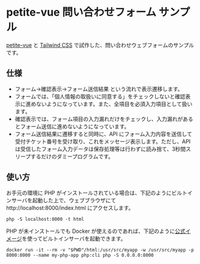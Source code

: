 # petite-vue 問い合わせフォーム サンプル

[petite-vue](https://github.com/vuejs/petite-vue) と [Tailwind CSS](https://tailwindcss.com/) で試作した、問い合わせウェブフォームのサンプルです。

## 仕様

* フォーム→確認表示→フォーム送信結果 という流れで表示遷移します。
* フォームでは、「個人情報の取扱いに同意する」をチェックしないと確認表示に進めないようになっています。また、全項目を必須入力項目として扱います。
* 確認表示では、フォーム項目の入力漏れだけをチェックし、入力漏れがあるとフォーム送信に進めないようになっています。
* フォーム送信結果に遷移すると同時に、API にフォーム入力内容を送信して受付チケット番号を受け取り、これをメッセージ表示します。ただし、API は受信したフォーム入力データは保存処理等は行わずに読み捨て、3秒間スリープするだけのダミープログラムです。

## 使い方

お手元の環境に PHP がインストールされている場合は、下記のようにビルトインサーバを起動した上で、ウェブブラウザにて http://localhost:8000/index.html にアクセスします。
```
php -S localhost:8000 -t html
```

PHP が未インストールでも Docker が使えるのであれば、下記のように[公式イメージ](https://hub.docker.com/_/php)を使ってビルトインサーバを起動できます。
```
docker run -it --rm -v "$PWD"/html:/usr/src/myapp -w /usr/src/myapp -p 8000:8000 --name my-php-app php:cli php -S 0.0.0.0:8000
```
